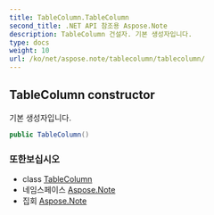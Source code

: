 ```yaml
---
title: TableColumn.TableColumn
second_title: .NET API 참조용 Aspose.Note
description: TableColumn 건설자. 기본 생성자입니다.
type: docs
weight: 10
url: /ko/net/aspose.note/tablecolumn/tablecolumn/
---
```

## TableColumn constructor

기본 생성자입니다.

```csharp
public TableColumn()
```

### 또한보십시오

* class [TableColumn](../)
* 네임스페이스 [Aspose.Note](../../tablecolumn/)
* 집회 [Aspose.Note](../../../)


